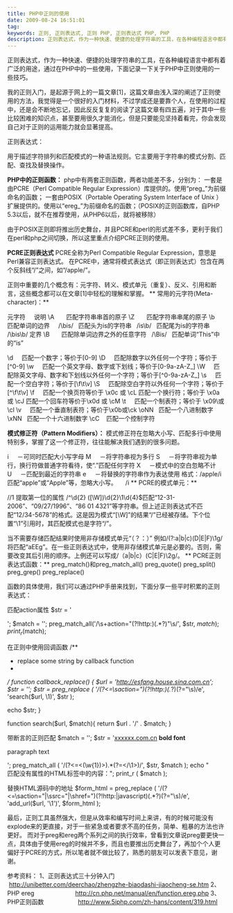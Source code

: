 ```yaml
---
title: PHP中正则的使用
date: 2009-08-24 16:51:01
tag: 
keywords: 正则, 正则表达式, 正则 PHP, 正则表达式 PHP, PHP
description: 正则表达式，作为一种快速、便捷的处理字符串的工具，在各种编程语言中都有着广泛的用途，通过在PHP中的一些使用，下面记录一下关于PHP中正则使用的一些技巧。
---
```


正则表达式，作为一种快速、便捷的处理字符串的工具，在各种编程语言中都有着广泛的用途，通过在PHP中的一些使用，下面记录一下关于PHP中正则使用的一些技巧。

我的正则入门，是起源于网上的一篇文章[1]，这篇文章由浅入深的阐述了正则使用的方法，我觉得是一个很好的入门材料，不过学成还是要靠个人，在使用的过程中，还是会不断地忘记，因此反反复复的阅读了这篇文章有四五遍，对于其中一些比较困难的知识点，甚至要用很久才能消化，但是只要能见坚持着看完，你会发现自己对于正则的运用能力就会显著提高。

正则表达式：

用于描述字符排列和匹配模式的一种语法规则。它主要用于字符串的模式分割、匹配、查找及替换操作。

**PHP中的正则函数：**
php中有两套正则函数，两者功能差不多，分别为：
一套是由PCRE（Perl Compatible Regular Expression）库提供的。使用“preg_”为前缀命名的函数；
一套由POSIX（Portable Operating System Interface of Unix ）扩展提供的。使用以“ereg_”为前缀命名的函数；（POSIX的正则函数库，自PHP 5.3以后，就不在推荐使用，从PHP6以后，就将被移除）

由于POSIX正则即将推出历史舞台，并且PCRE和perl的形式差不多，更利于我们在perl和php之间切换，所以这里重点介绍PCRE正则的使用。

**PCRE正则表达式**
PCRE全称为Perl Compatible Regular Expression，意思是Perl兼容正则表达式。
在PCRE中，通常将模式表达式（即正则表达式）包含在两个反斜线“/”之间，如“/apple/”。

正则中重要的几个概念有：元字符、转义、模式单元（重复）、反义、引用和断言，这些概念都可以在文章[1]中轻松的理解和掌握。
**
常用的元字符(Meta-character)：**

元字符     说明
\A       匹配字符串串首的原子
\Z       匹配字符串串尾的原子
\b       匹配单词的边界     /\bis/   匹配头为is的字符串   /is\b/   匹配尾为is的字符串   /\bis\b/ 定界
\B       匹配除单词边界之外的任意字符   /\Bis/   匹配单词“This”中的“is”

\d     匹配一个数字；等价于[0-9]
\D     匹配除数字以外任何一个字符；等价于[^0-9]
\w     匹配一个英文字母、数字或下划线；等价于[0-9a-zA-Z_]
\W     匹配除英文字母、数字和下划线以外任何一个字符；等价于[^0-9a-zA-Z_]
\s     匹配一个空白字符；等价于[\f\t\v]
\S     匹配除空白字符以外任何一个字符；等价于[^\f\t\v]
\f     匹配一个换页符等价于 \x0c 或 \cL
匹配一个换行符；等价于 \x0a 或 \cJ
匹配一个回车符等价于\x0d 或 \cM
\t     匹配一个制表符；等价于 \x09\或\cl
\v     匹配一个垂直制表符；等价于\x0b或\ck
\oNN   匹配一个八进制数字
\xNN   匹配一个十六进制数字
\cC    匹配一个控制字符

**模式修正符（Pattern Modifiers）：**
模式修正符在忽略大小写、匹配多行中使用特别多，掌握了这一个修正符，往往能解决我们遇到的很多问题。

i     －可同时匹配大小写字母
M     －将字符串视为多行
S     －将字符串视为单行，换行符做普通字符看待，使“.”匹配任何字符
X     －模式中的空白忽略不计
U     －匹配到最近的字符串
e     －将替换的字符串作为表达使用
格式：/apple/i匹配“apple”或“Apple”等，忽略大小写。     /i
**
PCRE的模式单元：**

//1 提取第一位的属性
/^\d{2} ([\W])\d{2}\\1\d{4}$匹配“12-31-2006”、“09/27/1996”、“86 01 4321”等字符串。但上述正则表达式不匹配“12/34-5678”的格式。这是因为模式“[\W]”的结果“/”已经被存储。下个位置“\1”引用时，其匹配模式也是字符“/”。

当不需要存储匹配结果时使用非存储模式单元“（？：）”
例如/(?:a|b|c)(D|E|F)\\1g/ 将匹配“aEEg”。在一些正则表达式中，使用非存储模式单元是必要的。否则，需要改变其后引用的顺序。上例还可以写成/（a|b|c）(C|E|F)\2g/。
**
PCRE正则表达式函数：**
preg_match()和preg_match_all()
preg_quote()
preg_split()
preg_grep()
preg_replace()

函数的具体使用，我们可以通过PHP手册来找到，下面分享一些平时积累的正则表达式：

匹配action属性
$str = '<form name="adfa" action="asdf.bphp" target=""><form name="bbbb" action="http://www.bac.com/test.php" target="qwerqwerq"><form name="bbbb" action="http.php" target="qwerqwerq">';
$match = '';
preg_match_all('/\s+action=\"(?!http:)(.*?)\"\s/', $str, $match);
print_r($match);

在正则中使用回调函数
/**
* replace some string by callback function
*
*/
function callback_replace() {
$url = 'http://esfang.house.sina.com.cn';
$str = '<form name="adfa" action="asdf.bphp" target=""><form name="bbbb" action="http://www.bac.com/test.php" target="qwerqwerq"><form name="bbbb" action="http.php" target="qwerqwerq">';
$str = preg_replace ( '/(?<=\saction=\")(?!http:)(.*?)(?=\"\s)/e', 'search(\$url, \\1)', $str );

echo $str;
}

function search($url, $match){
return $url . '/' . $match;
}

带断言的正则匹配
$match = '';
$str = '<a href="">xxxxxx.com.cn</a> <b>bold font</b> <p>paragraph text</p>';
preg_match_all ( '/(?<=<(\w{1})>).*(?=<\/\1>)/', $str, $match );
echo "<br />匹配没有属性的HTML标签中的内容：";
print_r ( $match );

替换HTML源码中的地址
$form_html = preg_replace ( '/(?<=\saction=\"|\ssrc=\"|\shref=\")(?!http:|javascript)(.*?)(?=\"\s)/e', 'add_url(\$url, \'\\1\')', $form_html );


最后，正则工具虽然强大，但是从效率和编写时间上来讲，有的时候可能没有explode来的更直接，对于一些紧急或者要求不高的任务，简单、粗暴的方法也许更好。
而对于preg和ereg两个系列之间的执行效率，曾看到文章说preg要更快一点，具体由于使用ereg的时候并不多，而且也要推出历史舞台了，再加个个人更偏好于PCRE的方式，所以笔者就不做比较了，熟悉的朋友可以发表下意见，谢谢。

参考资料：
1、正则表达式三十分钟入门            http://unibetter.com/deerchao/zhengzhe-biaodashi-jiaocheng-se.htm
2、PHP ereg                        http://cn.php.net/manual/en/function.ereg.php
3、PHP正则函数                    http://www.5iphp.com/zh-hans/content/319.html











